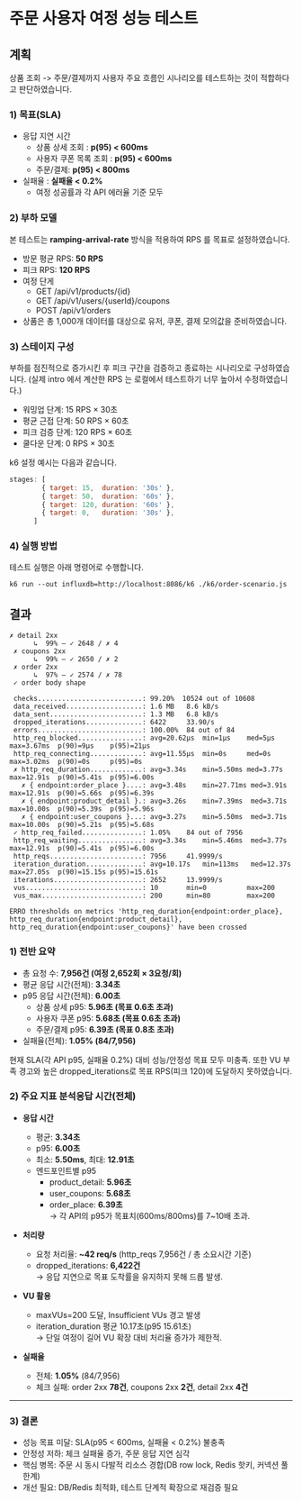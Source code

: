 # 주문 사용자 여정 성능 테스트

## 계획

상품 조회 -> 주문/결제까지 사용자 주요 흐름인 시나리오를 테스트하는 것이 적합하다고 판단하였습니다.

### 1) 목표(SLA)
- 응답 지연 시간
  - 상품 상세 조회 : **p(95) < 600ms**
  - 사용자 쿠폰 목록 조회 : **p(95) < 600ms**
  - 주문/결제: **p(95) < 800ms**
- 실패율 : **실패율 < 0.2%**
  - 여정 성공률과 각 API 에러율 기준 모두

### 2) 부하 모델
본 테스트는 **ramping-arrival-rate** 방식을 적용하여 RPS 를 목표로 설정하였습니다.
- 방문 평균 RPS: **50 RPS**
- 피크 RPS: **120 RPS**
- 여정 단게
  - GET /api/v1/products/{id}
  - GET /api/v1/users/{userId}/coupons
  - POST /api/v1/orders
- 상품은 총 1,000개 데이터를 대상으로 유저, 쿠폰, 결제 모의값을 준비하였습니다.

### 3) 스테이지 구성
부하를 점진적으로 증가시킨 후 피크 구간을 검증하고 종료하는 시나리오로 구성하였습니다.
(실제 intro 에서 계산한 RPS 는 로컬에서 테스트하기 너무 높아서 수정하였습니다.)

- 워밍업 단계: 15 RPS × 30초
- 평균 근접 단계: 50 RPS × 60초
- 피크 검증 단계: 120 RPS × 60초
- 쿨다운 단계: 0 RPS × 30초

k6 설정 예시는 다음과 같습니다.
```javascript
stages: [
        { target: 15,  duration: '30s' },
        { target: 50,  duration: '60s' },
        { target: 120, duration: '60s' },
        { target: 0,   duration: '30s' },
      ]
```
### 4) 실행 방법
테스트 실행은 아래 명령어로 수행합니다.
```
k6 run --out influxdb=http://localhost:8086/k6 ./k6/order-scenario.js
```


## 결과
```
✗ detail 2xx
      ↳  99% — ✓ 2648 / ✗ 4
 ✗ coupons 2xx
      ↳  99% — ✓ 2650 / ✗ 2
 ✗ order 2xx
      ↳  97% — ✓ 2574 / ✗ 78
 ✓ order body shape

 checks..........................: 99.20%  10524 out of 10608
 data_received...................: 1.6 MB   8.6 kB/s
 data_sent.......................: 1.3 MB   6.8 kB/s
 dropped_iterations..............: 6422     33.90/s
 errors..........................: 100.00%  84 out of 84
 http_req_blocked................: avg=20.62µs  min=1µs    med=5µs    max=3.67ms  p(90)=9µs    p(95)=21µs
 http_req_connecting.............: avg=11.55µs  min=0s     med=0s     max=3.02ms  p(90)=0s     p(95)=0s
 ✗ http_req_duration.............: avg=3.34s    min=5.50ms med=3.77s  max=12.91s  p(90)=5.41s  p(95)=6.00s
   ✗ { endpoint:order_place }....: avg=3.48s    min=27.71ms med=3.91s max=12.91s  p(90)=5.66s  p(95)=6.39s
   ✗ { endpoint:product_detail }.: avg=3.26s    min=7.39ms  med=3.71s max=10.00s  p(90)=5.39s  p(95)=5.96s
   ✗ { endpoint:user_coupons }...: avg=3.27s    min=5.50ms  med=3.71s max=10.00s  p(90)=5.21s  p(95)=5.68s
 ✓ http_req_failed...............: 1.05%    84 out of 7956
 http_req_waiting................: avg=3.34s    min=5.46ms  med=3.77s  max=12.91s  p(90)=5.41s  p(95)=6.00s
 http_reqs.......................: 7956     41.9999/s
 iteration_duration..............: avg=10.17s   min=113ms   med=12.37s max=27.05s  p(90)=15.15s p(95)=15.61s
 iterations......................: 2652     13.9999/s
 vus.............................: 10       min=0          max=200
 vus_max.........................: 200      min=80         max=200

ERRO thresholds on metrics 'http_req_duration{endpoint:order_place}, http_req_duration{endpoint:product_detail}, http_req_duration{endpoint:user_coupons}' have been crossed
```

### 1) 전반 요약

- 총 요청 수: **7,956건 (여정 2,652회 × 3요청/회)**
- 평균 응답 시간(전체): **3.34초**
- p95 응답 시간(전체): **6.00초**
  - 상품 상세 p95: **5.96초 (목표 0.6초 초과)**
  - 사용자 쿠폰 p95: **5.68초 (목표 0.6초 초과)**
  - 주문/결제 p95: **6.39초 (목표 0.8초 초과)**
- 실패율(전체): **1.05% (84/7,956)**

현재 SLA(각 API p95, 실패율 0.2%) 대비 성능/안정성 목표 모두 미충족. 또한 VU 부족 경고와 높은 dropped_iterations로 목표 RPS(피크 120)에 도달하지 못하였습니다.

### 2) 주요 지표 분석응답 시간(전체)

- **응답 시간**
  - 평균: **3.34초**
  - p95: **6.00초**
  - 최소: **5.50ms**, 최대: **12.91초**
  - 엔드포인트별 p95
    - product_detail: **5.96초**
    - user_coupons: **5.68초**
    - order_place: **6.39초** </br>
  → 각 API의 p95가 목표치(600ms/800ms)를 7~10배 초과.

- **처리량**
  - 요청 처리율: **~42 req/s** (http_reqs 7,956건 / 총 소요시간 기준)
  - dropped_iterations: **6,422건**</br>
 → 응답 지연으로 목표 도착률을 유지하지 못해 드롭 발생.

- **VU 활용**
  - maxVUs=200 도달, Insufficient VUs 경고 발생
  - iteration_duration 평균 10.17초(p95 15.61초) </br>
  → 단일 여정이 길어 VU 확장 대비 처리율 증가가 제한적.

- **실패율**
  - 전체: **1.05%** (84/7,956)
  - 체크 실패: order 2xx **78건**, coupons 2xx **2건**, detail 2xx **4건**
---

### 3) 결론
- 성능 목표 미달: SLA(p95 < 600ms, 실패율 < 0.2%) 불충족
- 안정성 저하: 체크 실패율 증가, 주문 응답 지연 심각
- 핵심 병목: 주문 시 동시 다발적 리소스 경합(DB row lock, Redis 핫키, 커넥션 풀 한계)
- 개선 필요: DB/Redis 최적화, 테스트 단계적 확장으로 재검증 필요
